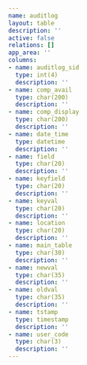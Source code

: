 ```yaml
---
name: auditlog
layout: table
description: ''
active: false
relations: []
app_area: ''
columns:
- name: auditlog_sid
  type: int(4)
  description: ''
- name: comp_avail
  type: char(200)
  description: ''
- name: comp_display
  type: char(200)
  description: ''
- name: date_time
  type: datetime
  description: ''
- name: field
  type: char(20)
  description: ''
- name: keyfield
  type: char(20)
  description: ''
- name: keyval
  type: char(20)
  description: ''
- name: location
  type: char(20)
  description: ''
- name: main_table
  type: char(30)
  description: ''
- name: newval
  type: char(35)
  description: ''
- name: oldval
  type: char(35)
  description: ''
- name: tstamp
  type: timestamp
  description: ''
- name: user_code
  type: char(3)
  description: ''
---
```



